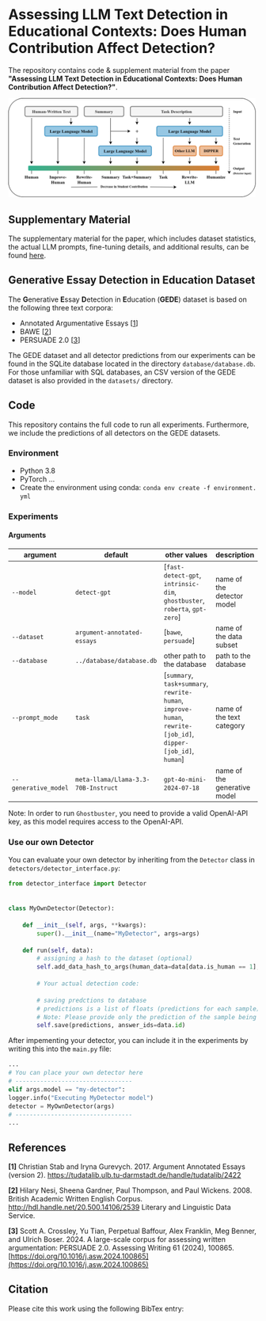 # Assessing LLM Text Detection in Educational Contexts: Does Human Contribution Affect Detection?

The repository contains code & supplement material from the paper **"Assessing LLM Text Detection in Educational
Contexts: Does
Human Contribution Affect Detection?"**.

<img src="/supplementary-material/Method.png" alt="Overview of Contribution Levels " width="500"/>

## Supplementary Material

The supplementary material for the paper, which includes dataset statistics, the actual LLM prompts, fine-tuning
details, and additional results, can be
found [here](https://anonymous.4open.science/r/Assessing-LLM-Text-Detection-in-Educational-Contexts/supplementary-material/Paper-Appendix.pdf).

## Generative Essay Detection in Education Dataset

The **G**enerative **E**ssay **D**etection in **E**ducation (**GEDE**) dataset is based on the following three text
corpora:

* Annotated Argumentative Essays [<a href="#ref1">1</a>]
* BAWE [<a href="#ref1">2</a>]
* PERSUADE 2.0 [<a href="#ref1">3</a>]

The GEDE dataset and all detector predictions from our experiments can be found in the SQLite database located in the directory `database/database.db`. For those unfamiliar with SQL databases, an CSV
version of the GEDE dataset is also provided in the `datasets/` directory.

## Code

This repository contains the full code to run all experiments. Furthermore, we include the predictions of all detectors
on the GEDE datasets.

### Environment

* Python 3.8
* PyTorch ...
* Create the environment using conda: `conda env create -f environment. yml`

### Experiments

#### Arguments

| argument             | default                             | other values                                                                                                  | description                  |
|----------------------|-------------------------------------|---------------------------------------------------------------------------------------------------------------|------------------------------|
| `--model`            | `detect-gpt`                        | [`fast-detect-gpt`, `intrinsic-dim`, `ghostbuster`, `roberta`, `gpt-zero`]                                    | name of the detector model   |
| `--dataset`          | `argument-annotated-essays`         | [`bawe`, `persuade`]                                                                                          | name of the data subset      |
| `--database`         | `../database/database.db`           | other path to the database                                                                                    | path to the database         |
| `--prompt_mode`      | `task`                              | [`summary`, `task+summary`, `rewrite-human`, `improve-human`, `rewrite-[job_id]`, `dipper-[job_id]`, `human`] | name of the text category    |
| `--generative_model` | `meta-llama/Llama-3.3-70B-Instruct` | `gpt-4o-mini-2024-07-18`                                                                                      | name of the generative model |

Note: In order to run `Ghostbuster`, you need to provide a valid OpenAI-API key, as this model requires access to the
OpenAI-API.

### Use our own Detector

You can evaluate your own detector by inheriting from the `Detector` class in `detectors/detector_interface.py`:

```python
from detector_interface import Detector


class MyOwnDetector(Detector):

    def __init__(self, args, **kwargs):
        super().__init__(name="MyDetector", args=args)

    def run(self, data):
        # assigning a hash to the dataset (optional)
        self.add_data_hash_to_args(human_data=data[data.is_human == 1], llm_data=data[data.is_human == 0])

        # Your actual detection code:

        # saving predctions to database
        # predictions is a list of floats (predictions for each sample)
        # Note: Please provide only the prediction of the sample being LLM
        self.save(predictions, answer_ids=data.id)

```

After impementing your detector, you can include it in the experiments by writing this into the `main.py` file:

```python
...
# You can place your own detector here
# ---------------------------------
elif args.model == "my-detector":
logger.info("Executing MyDetector model")
detector = MyOwnDetector(args)
# ---------------------------------
...
```

## References

<a id="ref1"></a>**[1]** Christian Stab and Iryna Gurevych. 2017. Argument Annotated Essays (version 2). https://tudatalib.ulb.tu-darmstadt.de/handle/tudatalib/2422

<a id="ref2"></a>**[2]** Hilary Nesi, Sheena Gardner, Paul Thompson, and Paul Wickens. 2008. British Academic Written English Corpus. http://hdl.handle.net/20.500.14106/2539 Literary and Linguistic
Data Service.

<a id="ref3"></a>**[3]** Scott A. Crossley, Yu Tian, Perpetual Baffour, Alex Franklin, Meg Benner, and Ulrich Boser. 2024. A large-scale corpus for assessing written argumentation: PERSUADE 2.0.
Assessing Writing 61 (2024), 100865. [https://doi.org/10.1016/j.asw.2024.100865](https://doi.org/10.1016/j.asw.2024.100865)

## Citation

Please cite this work using the following BibTex entry:

```
```
